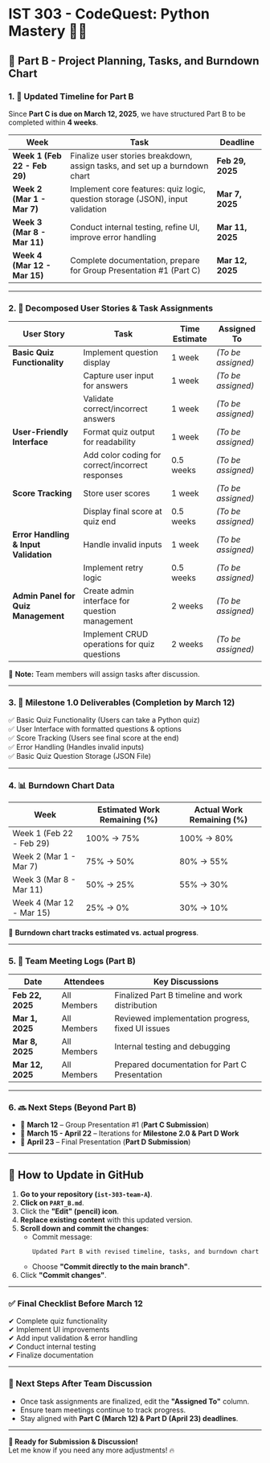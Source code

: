 # IST 303 - CodeQuest: Python Mastery 🚀🐍  
## 📌 Part B - Project Planning, Tasks, and Burndown Chart  

### **1. 📅 Updated Timeline for Part B**  
Since **Part C is due on March 12, 2025**, we have structured Part B to be completed within **4 weeks**.

| **Week**   | **Task**  | **Deadline**  |
|----------- |----------|--------------|
| **Week 1 (Feb 22 - Feb 29)**  | Finalize user stories breakdown, assign tasks, and set up a burndown chart | **Feb 29, 2025** |
| **Week 2 (Mar 1 - Mar 7)**  | Implement core features: quiz logic, question storage (JSON), input validation | **Mar 7, 2025** |
| **Week 3 (Mar 8 - Mar 11)**  | Conduct internal testing, refine UI, improve error handling | **Mar 11, 2025** |
| **Week 4 (Mar 12 - Mar 15)** | Complete documentation, prepare for Group Presentation #1 (Part C) | **Mar 12, 2025** |

---

### **2. 📝 Decomposed User Stories & Task Assignments**  

| **User Story**  | **Task** | **Time Estimate** | **Assigned To** |
| --------------  | ------------ | --------------- | --------------- |
| **Basic Quiz Functionality** | Implement question display | 1 week | _(To be assigned)_ |
|  | Capture user input for answers | 1 week | _(To be assigned)_ |
|  | Validate correct/incorrect answers | 1 week | _(To be assigned)_ |
| **User-Friendly Interface** | Format quiz output for readability | 1 week | _(To be assigned)_ |
|  | Add color coding for correct/incorrect responses | 0.5 weeks | _(To be assigned)_ |
| **Score Tracking** | Store user scores | 1 week | _(To be assigned)_ |
|  | Display final score at quiz end | 0.5 weeks | _(To be assigned)_ |
| **Error Handling & Input Validation** | Handle invalid inputs | 1 week | _(To be assigned)_ |
|  | Implement retry logic | 0.5 weeks | _(To be assigned)_ |
| **Admin Panel for Quiz Management** | Create admin interface for question management | 2 weeks | _(To be assigned)_ |
|  | Implement CRUD operations for quiz questions | 2 weeks | _(To be assigned)_ |

📌 **Note:** Team members will assign tasks after discussion.

---

### **3. 🎯 Milestone 1.0 Deliverables (Completion by March 12)**  

✅ Basic Quiz Functionality (Users can take a Python quiz)  
✅ User Interface with formatted questions & options  
✅ Score Tracking (Users see final score at the end)  
✅ Error Handling (Handles invalid inputs)  
✅ Basic Quiz Question Storage (JSON File)  

---

### **4. 📊 Burndown Chart Data**  

| **Week** | **Estimated Work Remaining (%)** | **Actual Work Remaining (%)** |
|---------|--------------------------------|----------------------------|
| Week 1 (Feb 22 - Feb 29) | 100% → 75% | 100% → 80% |
| Week 2 (Mar 1 - Mar 7) | 75% → 50% | 80% → 55% |
| Week 3 (Mar 8 - Mar 11) | 50% → 25% | 55% → 30% |
| Week 4 (Mar 12 - Mar 15) | 25% → 0% | 30% → 10% |

📌 **Burndown chart tracks estimated vs. actual progress**.

---

### **5. 📅 Team Meeting Logs (Part B)**  

| **Date**  | **Attendees**  | **Key Discussions**  |
|----------|--------------|------------------|
| **Feb 22, 2025** | All Members | Finalized Part B timeline and work distribution |
| **Mar 1, 2025** | All Members | Reviewed implementation progress, fixed UI issues |
| **Mar 8, 2025** | All Members | Internal testing and debugging |
| **Mar 12, 2025** | All Members | Prepared documentation for Part C Presentation |

---

### **6. 🔜 Next Steps (Beyond Part B)**  

- 🎯 **March 12** – Group Presentation #1 (**Part C Submission**)  
- 🎯 **March 15 - April 22** – Iterations for **Milestone 2.0 & Part D Work**  
- 🎯 **April 23** – Final Presentation (**Part D Submission**)  

---

## **💾 How to Update in GitHub**  

1. **Go to your repository (`ist-303-team-A`)**.  
2. **Click on `PART_B.md`**.  
3. Click the **"Edit" (pencil) icon**.  
4. **Replace existing content** with this updated version.  
5. **Scroll down and commit the changes**:  
   - Commit message:  
     ```
     Updated Part B with revised timeline, tasks, and burndown chart
     ```
   - Choose **"Commit directly to the main branch"**.  
6. Click **"Commit changes"**.  

---

### **✅ Final Checklist Before March 12**  

✔ Complete quiz functionality  
✔ Implement UI improvements  
✔ Add input validation & error handling  
✔ Conduct internal testing  
✔ Finalize documentation  

---

### **📌 Next Steps After Team Discussion**  

- Once task assignments are finalized, edit the **"Assigned To"** column.  
- Ensure team meetings continue to track progress.  
- Stay aligned with **Part C (March 12) & Part D (April 23) deadlines**.  

---

**🚀 Ready for Submission & Discussion!**  
Let me know if you need any more adjustments! 🔥  

